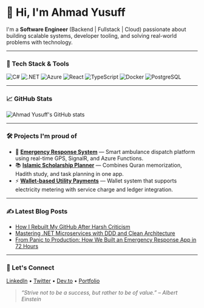 # 👋 Hi, I'm Ahmad Yusuff

I'm a **Software Engineer** (Backend | Fullstack | Cloud) passionate about building scalable systems, developer tooling, and solving real-world problems with technology.

---

### 🚀 Tech Stack & Tools
![C#](https://img.shields.io/badge/C%23-239120?style=for-the-badge&logo=c-sharp&logoColor=white)
![.NET](https://img.shields.io/badge/.NET-512BD4?style=for-the-badge&logo=dotnet&logoColor=white)
![Azure](https://img.shields.io/badge/Azure-0078D4?style=for-the-badge&logo=microsoftazure&logoColor=white)
![React](https://img.shields.io/badge/React-20232a?style=for-the-badge&logo=react&logoColor=61DAFB)
![TypeScript](https://img.shields.io/badge/TypeScript-007ACC?style=for-the-badge&logo=typescript&logoColor=white)
![Docker](https://img.shields.io/badge/Docker-2496ED?style=for-the-badge&logo=docker&logoColor=white)
![PostgreSQL](https://img.shields.io/badge/PostgreSQL-336791?style=for-the-badge&logo=postgresql&logoColor=white)

---

### 📈 GitHub Stats
![Ahmad Yusuff's GitHub stats](https://github-readme-stats.vercel.app/api?username=AhmadYusuff&show_icons=true&theme=radical)

---

### 🛠️ Projects I'm proud of
- 🔗 **[Emergency Response System](#)** — Smart ambulance dispatch platform using real-time GPS, SignalR, and Azure Functions.
- 📚 **[Islamic Scholarship Planner](#)** — Combines Quran memorization, Hadith study, and task planning in one app.
- ⚡ **[Wallet-based Utility Payments](#)** — Wallet system that supports electricity metering with service charge and ledger integration.

---

### ✍️ Latest Blog Posts
<!-- BLOG-POST-LIST:START -->
- [How I Rebuilt My GitHub After Harsh Criticism](#)
- [Mastering .NET Microservices with DDD and Clean Architecture](#)
- [From Panic to Production: How We Built an Emergency Response App in 72 Hours](#)
<!-- BLOG-POST-LIST:END -->

---

### 🔗 Let's Connect
[LinkedIn](#) • [Twitter](#) • [Dev.to](#) • [Portfolio](#)

> *“Strive not to be a success, but rather to be of value.” – Albert Einstein*
